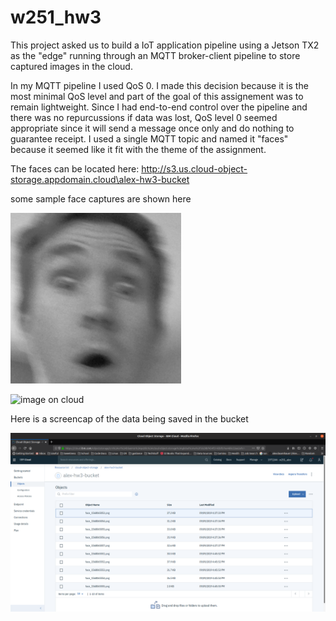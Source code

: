 # w251_hw3

This project asked us to build a IoT application pipeline using a Jetson TX2 as the "edge" running through an MQTT broker-client pipeline to store captured images in the cloud.

In my MQTT pipeline I used QoS 0. I made this decision because it is the most minimal QoS level and part of the goal of this assignement was to remain lightweight. Since I had end-to-end control over the pipeline and there was no repurcussions if data was lost, QoS level 0 seemed appropriate since it will send a message once only and do nothing to guarantee receipt. I used a single MQTT topic and named it "faces" because it seemed like it fit with the theme of the assignment.

The faces can be located here:
http://s3.us.cloud-object-storage.appdomain.cloud\alex-hw3-bucket

some sample face captures are shown here

![face capture](face_1568064579.png?raw=true "Title")

![image on cloud](http://s3.us.cloud-object-storage.appdomain.cloud/alex-hw3-bucket/face_1568065554.png?raw=true "Title")

Here is a screencap of the data being saved in the bucket

![bucket](bucket.png?raw=true "Title")
